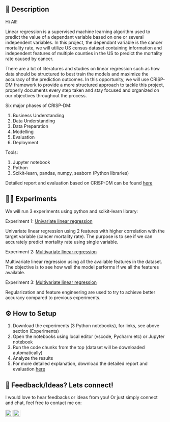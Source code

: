 ## 📝 Description
Hi All!

Linear regression is a supervised machine learning algorithm used to predict the value of a dependant variable based on one or several independent variables. In this project, the dependant variable is the cancer mortality rate, we will utilize US census dataset containing information and independent features of multiple counties in the US to predict the mortality rate caused by cancer. 

There are a lot of literatures and studies on linear regression such as how data should be structured to best train the models and maximize the accuracy of the prediction outcomes. In this opportunity, we will use CRISP-DM framework to provide a more structured approach to tackle this project, properly documents every step taken and stay focused and organized on our objectives throughout the process.

Six major phases of CRISP-DM:

1. Business Understanding
2. Data Understanding
3. Data Preparation
4. Modelling
5. Evaluation
6. Deployment

Tools:

1. Jupyter notebook
2. Python
3. Scikit-learn, pandas, numpy, seaborn (Python libraries)

Detailed report and evaluation based on CRISP-DM can be found [here](/project_summary.docx)

## 👩‍💻 Experiments
We will run 3 experiments using python and scikit-learn library:

Experiment 1: [Univariate linear regression](/Univariate_Linear_Regression.ipynb)

Univariate linear regression using 2 features with higher correlation with the target variable (cancer mortality rate). The purpose is to see if we can accurately predict mortality rate using single variable.

Experiment 2: [Multivariate linear regression](/Multivariate_Linear_Regression.ipynb)

Multivariate linear regression using all the available features in the dataset. The objective is to see how well the model performs if we all the features available.

Experiment 3: [Multivariate linear regression](/Multivariate_Linear_Regression_Feature_Engineering.ipynb)

Regularization and feature engineering are used to try to achieve better accuracy compared to previous experiments.

## ⚙️ How to Setup

1. Download the experiments (3 Python notebooks), for links, see above section (Experiments)
2. Open the notebooks using local editor (vscode, Pycharm etc) or Jupyter notebook
3. Run the code chunks from the top (dataset will be downloaded automatically)
4. Analyze the results
5. For more detailed explanation, download the detailed report and evaluation [here](/project_summary.docx)

## 👨 Feedback/Ideas? Lets connect!

I would love to hear feedbacks or ideas from you! Or just simply connect and chat, feel free to contact me on:

<a href="https://www.linkedin.com/in/michaelyaputra/">
    <img align="left" width="22px" src="https://cdn.jsdelivr.net/npm/simple-icons@v3/icons/linkedin.svg"/>

</a>

<a href="https://github.com/mcyaputra">
    <img align="left" width="22px" src="https://cdn.jsdelivr.net/npm/simple-icons@v3/icons/github.svg" />

</a>
